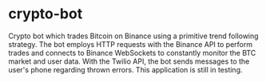 # crypto-bot
Crypto bot which trades Bitcoin on Binance using a primitive trend following strategy. The bot employs HTTP requests with the Binance API to perform trades and connects to Binance WebSockets to constantly monitor the BTC market and user data. With the Twilio API, the bot sends messages to the user's phone regarding thrown errors. This application is still in testing.
